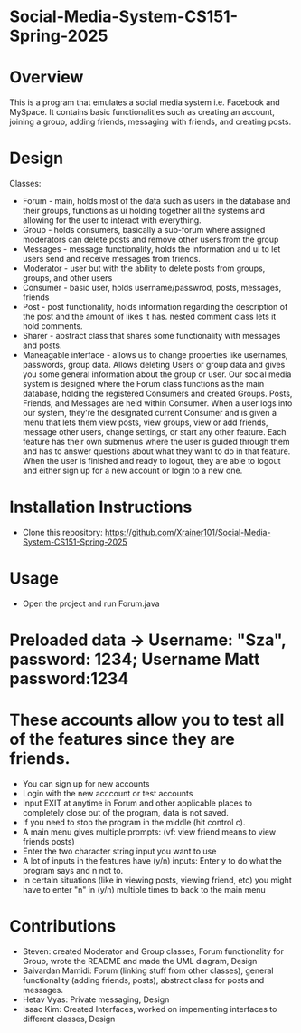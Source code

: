 # Social-Media-System-CS151-Spring-2025
# Overview
This is a program that emulates a social media system i.e. Facebook and MySpace. It contains basic functionalities such as creating an account, joining a group, adding friends, messaging with friends, and creating posts.
# Design
Classes:
* Forum - main, holds most of the data such as users in the database and their groups, functions as ui holding together all the systems and allowing for the user to interact with everything.
* Group - holds consumers, basically a sub-forum where assigned moderators can delete posts and remove other users from the group
* Messages -  message functionality, holds the information and ui to let users send and receive messages from friends.
* Moderator - user but with the ability to delete posts from groups, groups, and other users
* Consumer - basic user, holds username/passwrod, posts, messages, friends
* Post - post functionality, holds information regarding the description of the post and the amount of likes it has. nested comment class lets it hold comments.
* Sharer - abstract class that shares some functionality with messages and posts.
* Maneagable interface - allows us to change properties like usernames, passwords, group data. Allows deleting Users or group data and gives you some general information about the group or user.
Our social media system is designed where the Forum class functions as the main database, holding the registered Consumers and created Groups. Posts, Friends, and Messages are held within Consumer. When a user logs into our system, they're the designated current Consumer and is given a menu that lets them view posts, view groups, view or add friends, message other users, change settings, or start any other feature. Each feature has their own submenus where the user is guided through them and has to answer questions about what they want to do in that feature. When the user is finished and ready to logout, they are able to logout and either sign up for a new account or login to a new one.
# Installation Instructions
* Clone this repository: https://github.com/Xrainer101/Social-Media-System-CS151-Spring-2025
# Usage
* Open the project and run Forum.java
# Preloaded data -> Username: "Sza", password: 1234; Username Matt password:1234
# These accounts allow you to test all of the features since they are friends.
* You can sign up for new accounts
* Login with the new acccount or test accounts
* Input EXIT at anytime in Forum and other applicable places to completely close out of the program, data is not saved.
* If you need to stop the program in the middle (hit control c).
* A main menu gives multiple prompts: (vf: view friend means to view friends posts)
* Enter the two character string input you want to use
* A lot of inputs in the features have (y/n) inputs: Enter y to do what the program says and n not to.
* In certain situations (like in viewing posts, viewing friend, etc) you might have to enter "n" in (y/n) multiple times to back to the main menu
# Contributions
* Steven: created Moderator and Group classes, Forum functionality for Group, wrote the README and made the UML diagram, Design
* Saivardan Mamidi: Forum (linking stuff from other classes), general functionality (adding friends, posts), abstract class for posts and messages.
* Hetav Vyas: Private messaging, Design
* Isaac Kim: Created Interfaces, worked on impementing interfaces to different classes, Design
